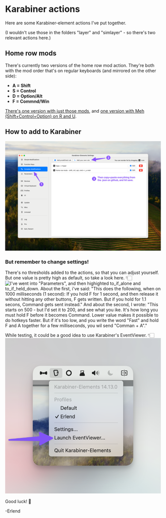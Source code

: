 # Karabiner actions
Here are some Karabiner-element actions I've put together.

(I wouldn't use those in the folders "layer" and "simlayer" - so there's two relevant actions here.)

## Home row mods
There's currently two versions of the home row mod action. They're both with the mod order that's on regular keyboards (and mirrored on the other side):
* **A = Shift**
* **S = Control**
* **D = Option/Alt**
* **F = Commnd/Win**

[There's one version with just those mods](home_row_mods-s-ct-o-c.json), and [one version with Meh (Shift+Control+Option) on R and U](home_row_mods-s-ct-o-c+r_u-meh.json).

## How to add to Karabiner
![First click "Complex Modifications", then "Add your own rule". Then copy and paste everything from the .json, and hit save.](images/Karabiner-add-action.png)
### But remember to change settings!
There's no thresholds added to the actions, so that you can adjust yourself. But one value is pretty high as default, so take a look here. 👇🏻
![I've went into "Parameters", and then highighted to_if_alone and to_if_held_down. About the first, i've said: "This does the following, when on 1000 milliseconds (1 second): If you hold F for 1 second, and then release it without hitting any other buttons, F gets written. But if you hold for 1.1 secons, Command gets sent instead." And about the second, I wrote: "This starts on 500 - but I'd set it to 200, and see what you ike. It's how long you must hold F before it becomes Command. Lower value makes it possible to do hotkeys faster. But if it's too low, and you write the word "Fast" and hold F and A together for a few milliseconds, you wil send "Comman + A"." ](images/Karabiner-settings.png)

While testing, it could be a good idea to use Karabiner's EventViewer. 👇🏻
![Click Karabiner in the menu bar, then "Launch EventViewer".](images/Karabiner-eventviewer.png)

Good luck! 🤗

-Erlend
